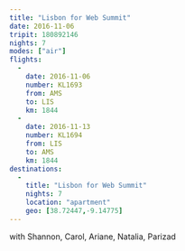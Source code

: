 ```yaml
---
title: "Lisbon for Web Summit"
date: 2016-11-06
tripit: 180892146
nights: 7
modes: ["air"]
flights:
  -
    date: 2016-11-06
    number: KL1693
    from: AMS
    to: LIS
    km: 1844
  -
    date: 2016-11-13
    number: KL1694
    from: LIS
    to: AMS
    km: 1844
destinations:
  -
    title: "Lisbon for Web Summit"
    nights: 7
    location: "apartment"
    geo: [38.72447,-9.14775]
---
```


with Shannon, Carol, Ariane, Natalia, Parizad
